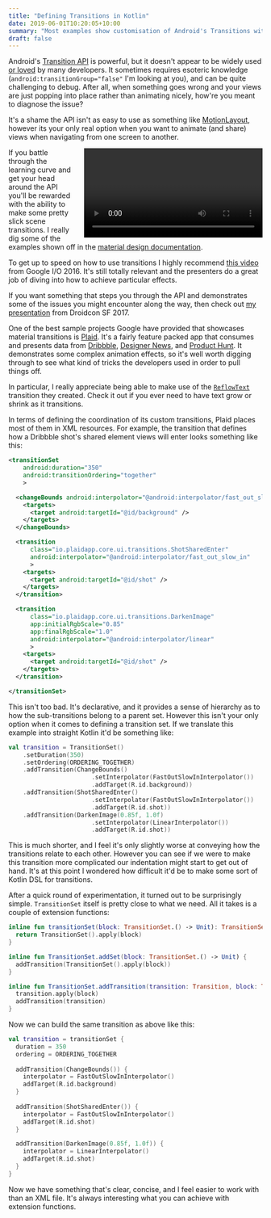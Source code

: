 ```yaml
---
title: "Defining Transitions in Kotlin"
date: 2019-06-01T10:20:05+10:00
summary: "Most examples show customisation of Android's Transitions with XML. Building them in Kotlin can be just as good."
draft: false
---
```


Android's [Transition API](https://developer.android.com/training/transitions/index.html) is powerful, but it doesn't
appear to be widely used
[or loved](https://www.reddit.com/r/androiddev/comments/73x84q/im_done_with_the_android_transitions_api/) by many
developers. It sometimes requires esoteric knowledge (`android:transitionGroup="false"` I'm looking at you), and
can be quite challenging to debug. After all, when something goes wrong and your views are just popping into place
rather than animating nicely, how're you meant to diagnose the issue?

It's a shame the API isn't as easy to use as something like
[MotionLayout](https://developer.android.com/reference/android/support/constraint/motion/MotionLayout), however its your
only real option when you want to animate (and share) views when navigating from one screen to another.

<video
    controls
    loop
    width="354px"
    style="float: right; margin-left: 24px; max-width: 100%; display: inline;"
    />

 <source
     src="../../video/plaid_demo.mp4"
     type="video/mp4"
     />

</video>

If you battle through the learning curve and get your head around the API you'll be rewarded with the ability to make
some pretty slick scene transitions. I really dig some of the examples shown off in the
[material design documentation](https://material.io/design/motion/customization.html).

To get up to speed on how to use transitions I highly recommend
[this video](https://www.youtube.com/watch?v=4L4fLrWDvAU) from Google I/O 2016. It's still totally relevant and the
presenters do a great job of diving into how to achieve particular effects.

If you want something that steps you through the API and demonstrates some of the issues you might encounter along the
way, then check out [my presentation](https://www.youtube.com/watch?v=9Y5cbC5YrOY) from Droidcon SF 2017.

One of the best sample projects Google have provided that showcases material transitions is
[Plaid](https://github.com/android/plaid). It's a fairly feature packed app that consumes and presents data from
[Dribbble](https://dribbble.com/), [Designer News](https://www.designernews.co/), and
[Product Hunt](https://www.producthunt.com/). It demonstrates some complex animation effects, so it's well worth digging
through to see what kind of tricks the developers used in order to pull things off.

In particular, I really appreciate being able to make use of the
[`ReflowText`](https://github.com/android/plaid/blob/bed7b2a3202df99e0b07aece4d5f85d111d15bd8/core/src/main/java/io/plaidapp/core/ui/transitions/ReflowText.java)
transition they created. Check it out if you ever need to have text grow or shrink as it transitions.

In terms of defining the coordination of its custom transitions, Plaid places most of them in XML resources. For
example, the transition that defines how a Dribbble shot's shared element views will enter looks something like
this:

```xml
<transitionSet
    android:duration="350"
    android:transitionOrdering="together"
    >

  <changeBounds android:interpolator="@android:interpolator/fast_out_slow_in">
    <targets>
      <target android:targetId="@id/background" />
    </targets>
  </changeBounds>

  <transition
      class="io.plaidapp.core.ui.transitions.ShotSharedEnter"
      android:interpolator="@android:interpolator/fast_out_slow_in"
      >
    <targets>
      <target android:targetId="@id/shot" />
    </targets>
  </transition>

  <transition
      class="io.plaidapp.core.ui.transitions.DarkenImage"
      app:initialRgbScale="0.85"
      app:finalRgbScale="1.0"
      android:interpolator="@android:interpolator/linear"
      >
    <targets>
      <target android:targetId="@id/shot" />
    </targets>
  </transition>

</transitionSet>
```

This isn't too bad. It's declarative, and it provides a sense of hierarchy as to how the sub-transitions belong to a
parent set. However this isn't your only option when it comes to defining a transition set. If we translate this example
into straight Kotlin it'd be something like:

```kotlin
val transition = TransitionSet()
    .setDuration(350)
    .setOrdering(ORDERING_TOGETHER)
    .addTransition(ChangeBounds()
                       .setInterpolator(FastOutSlowInInterpolator())
                       .addTarget(R.id.background))
    .addTransition(ShotSharedEnter()
                       .setInterpolator(FastOutSlowInInterpolator())
                       .addTarget(R.id.shot))
    .addTransition(DarkenImage(0.85f, 1.0f)
                       .setInterpolator(LinearInterpolator())
                       .addTarget(R.id.shot))
```

This is much shorter, and I feel it's only slightly worse at conveying how the transitions relate to each other. However
you can see if we were to make this transition more complicated our indentation might start to get out of hand. It's at
this point I wondered how difficult it'd be to make some sort of Kotlin DSL for transitions.

After a quick round of experimentation, it turned out to be surprisingly simple. `TransitionSet` itself is pretty close
to what we need. All it takes is a couple of extension functions:

```kotlin
inline fun transitionSet(block: TransitionSet.() -> Unit): TransitionSet {
  return TransitionSet().apply(block)
}

inline fun TransitionSet.addSet(block: TransitionSet.() -> Unit) {
  addTransition(TransitionSet().apply(block))
}

inline fun TransitionSet.addTransition(transition: Transition, block: Transition.() -> Unit) {
  transition.apply(block)
  addTransition(transition)
}
```

Now we can build the same transition as above like this:

```kotlin
val transition = transitionSet {
  duration = 350
  ordering = ORDERING_TOGETHER
 
  addTransition(ChangeBounds()) {
    interpolator = FastOutSlowInInterpolator()
    addTarget(R.id.background)
  }
  
  addTransition(ShotSharedEnter()) {
    interpolator = FastOutSlowInInterpolator()
    addTarget(R.id.shot)
  }

  addTransition(DarkenImage(0.85f, 1.0f)) {
    interpolator = LinearInterpolator()
    addTarget(R.id.shot)
  }
}
```

Now we have something that's clear, concise, and I feel easier to work with than an XML file. It's always interesting
what you can achieve with extension functions.
